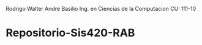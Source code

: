 Rodrigo Walter Andre Basilio
Ing. en Ciencias de la Computacion
CU: 111-10
# Repositorio-Sis420-RAB
